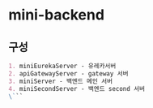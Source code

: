 # mini-backend
## 구성
```markdown
1. miniEurekaServer - 유레카서버
2. apiGatewayServer - gateway 서버
3. miniServer - 백엔드 메인 서버
4. miniSecondServer - 백엔드 second 서버
\```

